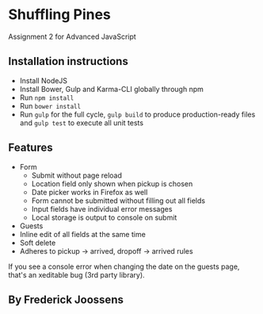 # Shuffling Pines
Assignment 2 for Advanced JavaScript

## Installation instructions
* Install NodeJS
* Install Bower, Gulp and Karma-CLI globally through npm
* Run `npm install`
* Run `bower install`
* Run `gulp` for the full cycle, `gulp build` to produce production-ready files and `gulp test` to execute all unit tests

## Features
* Form
  * Submit without page reload
  * Location field only shown when pickup is chosen
  * Date picker works in Firefox as well
  * Form cannot be submitted without filling out all fields
  * Input fields have individual error messages
  * Local storage is output to console on submit
 * Guests
  * Inline edit of all fields at the same time
  * Soft delete
  * Adheres to pickup -> arrived, dropoff -> arrived rules
  
If you see a console error when changing the date on the guests page, that's an xeditable bug (3rd party library).
## By Frederick Joossens
